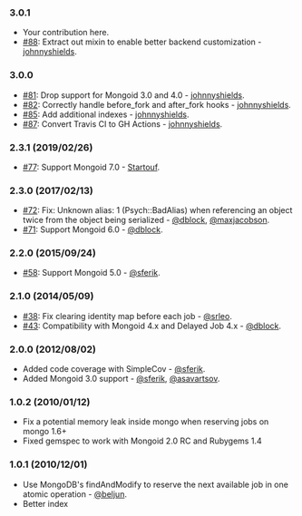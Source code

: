 ### 3.0.1

* Your contribution here.
* [#88](https://github.com/collectiveidea/delayed_job_mongoid/pull/88): Extract out mixin to enable better backend customization - [johnnyshields](https://github.com/johnnyshields).

### 3.0.0

* [#81](https://github.com/collectiveidea/delayed_job_mongoid/pull/81): Drop support for Mongoid 3.0 and 4.0 - [johnnyshields](https://github.com/johnnyshields).
* [#82](https://github.com/collectiveidea/delayed_job_mongoid/pull/82): Correctly handle before_fork and after_fork hooks - [johnnyshields](https://github.com/johnnyshields).
* [#85](https://github.com/collectiveidea/delayed_job_mongoid/pull/85): Add additional indexes - [johnnyshields](https://github.com/johnnyshields).
* [#87](https://github.com/collectiveidea/delayed_job_mongoid/pull/87): Convert Travis CI to GH Actions - [johnnyshields](https://github.com/johnnyshields).

### 2.3.1 (2019/02/26)

* [#77](https://github.com/collectiveidea/delayed_job_mongoid/pull/77): Support Mongoid 7.0 - [Startouf](https://github.com/Startouf).

### 2.3.0 (2017/02/13)

* [#72](https://github.com/collectiveidea/delayed_job_mongoid/pull/72): Fix: Unknown alias: 1 (Psych::BadAlias) when referencing an object twice from the object being serialized - [@dblock](https://github.com/dblock), [@maxjacobson](https://github.com/maxjacobson).
* [#71](https://github.com/collectiveidea/delayed_job_mongoid/pull/71): Support Mongoid 6.0 - [@dblock](https://github.com/dblock).

### 2.2.0 (2015/09/24)

* [#58](https://github.com/collectiveidea/delayed_job_mongoid/pull/58): Support Mongoid 5.0 - [@sferik](https://github.com/sferik).

### 2.1.0 (2014/05/09)

* [#38](https://github.com/collectiveidea/delayed_job_mongoid/pull/38): Fix clearing identity map before each job - [@srleo](https://github.com/srleo).
* [#43](https://github.com/collectiveidea/delayed_job_mongoid/pull/43): Compatibility with Mongoid 4.x and Delayed Job 4.x - [@dblock](https://github.com/dblock).

### 2.0.0 (2012/08/02)

* Added code coverage with SimpleCov - [@sferik](https://github.com/sferik).
* Added Mongoid 3.0 support - [@sferik](https://github.com/sferik), [@asavartsov](https://github.com/asavartsov).

### 1.0.2 (2010/01/12)

* Fix a potential memory leak inside mongo when reserving jobs on mongo 1.6+
* Fixed gemspec to work with Mongoid 2.0 RC and Rubygems 1.4

### 1.0.1 (2010/12/01)

* Use MongoDB's findAndModify to reserve the next available job in one atomic operation - [@beljun](https://github.com/beljun).
* Better index
